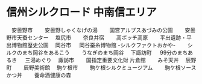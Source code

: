 # 信州シルクロード 中南信エリア
　安曇野市
　　安曇野しゃくなげの湯
　　国営アルプスあづみの公園
　　安曇野市天蚕センター
　塩尻市
　　奈良井宿
　　高ボッチ高原
　　平出遺跡・平出博物館歴史公園
　岡谷市
　 岡谷蚕糸博物館 -シルクファクトおかや-
　　シルクのまち岡谷をあるこう
　　うなぎのまち岡谷
　下諏訪町
　 99分のまちあるき
　 三湯めぐり
　諏訪市
　　国指定重要文化財 片倉館
　　みそ天丼
　辰野町
　　辰野美術館
　駒ケ根市
　　駒ケ根シルクミュージアム
　　駒ケ根ソースかつ丼
　　養命酒健康の森

